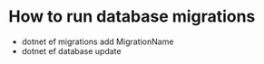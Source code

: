 # How to run database migrations
- dotnet ef migrations add MigrationName
- dotnet ef database update